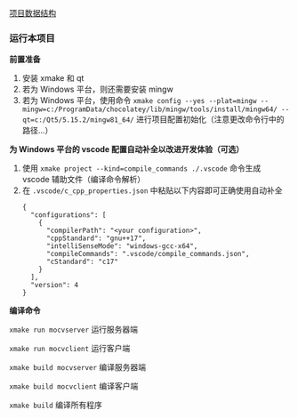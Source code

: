 [项目数据结构](./data_structure.md)

### 运行本项目

**前置准备**

1. 安装 xmake 和 qt
2. 若为 Windows 平台，则还需要安装 mingw
3. 若为 Windows 平台，使用命令 `xmake config --yes --plat=mingw --mingw=c:/ProgramData/chocolatey/lib/mingw/tools/install/mingw64/ --qt=c:/Qt5/5.15.2/mingw81_64/` 进行项目配置初始化（注意更改命令行中的路径...）

**为 Windows 平台的 vscode 配置自动补全以改进开发体验（可选）**

1. 使用 `xmake project --kind=compile_commands ./.vscode` 命令生成 vscode 辅助文件（编译命令解析）
2. 在 `.vscode/c_cpp_properties.json` 中粘贴以下内容即可正确使用自动补全
   ```
   {
     "configurations": [
       {
         "compilerPath": "<your configuration>",
         "cppStandard": "gnu++17",
         "intelliSenseMode": "windows-gcc-x64",
         "compileCommands": ".vscode/compile_commands.json",
         "cStandard": "c17"
       }
     ],
     "version": 4
   }
   ```

**编译命令**

`xmake run mocvserver` 运行服务器端

`xmake run mocvclient` 运行客户端

`xmake build mocvserver` 编译服务器端

`xmake build mocvclient` 编译客户端

`xmake build` 编译所有程序
